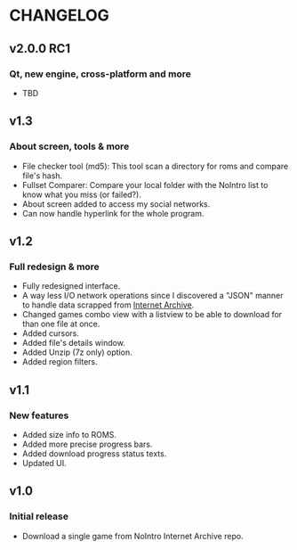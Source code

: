 # CHANGELOG

## v2.0.0 RC1
### Qt, new engine, cross-platform and more
* TBD

## v1.3
### About screen, tools & more
* File checker tool (md5): This tool scan a directory for roms and compare file's hash.
* Fullset Comparer: Compare your local folder with the NoIntro list to know what you miss (or failed?).
* About screen added to access my social networks.
* Can now handle hyperlink for the whole program.

## v1.2
### Full redesign & more
* Fully redesigned interface.
* A way less I/O network operations since I discovered a "JSON" manner to handle data scrapped from [Internet Archive](https://archive.org).
* Changed games combo view with a listview to be able to download for than one file at once.
* Added cursors.
* Added file's details window.
* Added Unzip (7z only) option.
* Added region filters.

## v1.1
### New features
* Added size info to ROMS.
* Added more precise progress bars.
* Added download progress status texts.
* Updated UI.

## v1.0
### Initial release
* Download a single game from NoIntro Internet Archive repo.